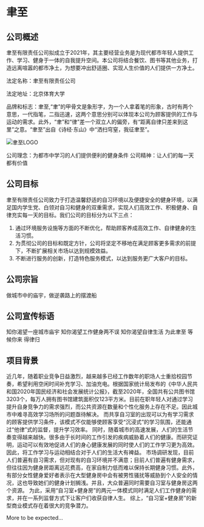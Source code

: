 # 聿至
## 公司概述
聿至有限责任公司拟成立于2021年，其主要经营业务是为现代都市年轻人提供工作、学习、健身于一体的自我提升空间。本公司将结合餐饮、图书等其他业务，打造远离喧嚣的都市净土，为想要冲出舒适圈、实现人生价值的人们提供一方净土。

法定名称：聿至有限责任公司

法定地址：北京体育大学

品牌和标志：聿至,“聿”的甲骨文是象形字，为一个人拿着笔的形象，古时有两个意思，一代指笔，二指迅速，这两个意思分别可以体现本公司为顾客提供的工作与运动的需求。此外，“聿”和“律”差一个双立人的偏旁，有“距离自律只差来到这里”之意。“聿至”出自《诗经·东山》中“洒扫穹窒，我征聿至”。

![聿至LOGO](https://i.loli.net/2021/05/10/JfT7YNj3SpwdCby.png)

公司理念：为都市中学习的人们提供便利的健身条件
公司精神：让人们的每一天都有价值

## 公司目标
聿至有限责任公司致力于打造温馨舒适的自习环境以及便捷安全的健身环境，以满足国内学生党、白领对自习和健身的双重需求，实现人们高效工作、积极健身、自律充实每一天的目标。我们公司的目标分为以下三点：
1. 通过环境服务设施等方面的不断优化，帮助顾客养成高效工作、自律健身的生活习惯。
2. 为贯彻公司的目标和既定方针，公司将坚定不移地在满足顾客更多需求的前提下，不断扩展相关市场以达到规模效益。
3. 不断进行服务的创新，打造特色服务模式，以达到服务更广大客户的目标。

## 公司宗旨
做城市中的庙宇，做逆袭路上的摆渡船

## 公司宣传标语
知你渴望一座城市庙宇
知你渴望工作健身两不误
知你渴望自律生活
为此聿至
等候你来
得律归

## 项目背景
近几年，随着职业竞争日益激烈，越来越多已经工作数年的职场人士重拾校园节奏，希望利用空闲时间补充学习、加油充电。根据国家统计局发布的《中华人民共和国2020年国民经济和社会发展统计公报》，截至2020年，全国共有公共图书馆3203个，每万人拥有图书馆建筑面积仅123平方米。目前在职年轻人对通过学习提升自身竞争力的需求强烈，而公共资源在数量和个性化服务上存在不足。因此城市中难寻高效学习场所的问题亟待解决。
而共享自习室的出现可以为有学习需求的顾客提供学习条件，该模式不仅能够使顾客享受“沉浸式”的学习氛围，还能通过“他律”式的监督，提升学习效率。
同时，随着城市的高速发展，人们的生活节奏变得越来越快。很多由于长时间的工作引发的疾病威胁着人们的健康。而研究证明，运动可以有效地促进人们的身心健康发展的同时使人们的工作学习更为高效。因此，将工作学习与运动相结合对于人们的生活大有裨益。
市场调研发现，目前人们普遍有自习需求，但对现有的自习环境并不满意；目前人们普遍有健身需求，但往往因为健身房距离远花费高，在家自制力低而难以保持长期健身习惯。此外，有部分女性健身爱好者表示在大型健身房中会有被男性骚扰等威胁到个人安全的情况，这也导致她们的健身计划搁浅。并且，大众普遍同时需要自习室与健身房这两个资源。
为此，采用“自习室+健身房”的两元一体模式同时满足人们工作健身的需求，并在一系列监督方式下让客户们收获自律人生。
综上，“自习室+健身房”的新型商业模式存在着很大的竞争潜力。

More to be expected...
